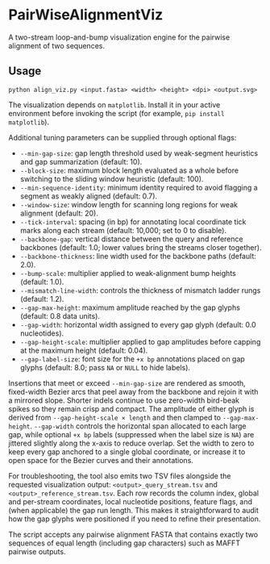 # PairWiseAlignmentViz
A two-stream loop-and-bump visualization engine for the pairwise alignment of two sequences.

## Usage

```
python align_viz.py <input.fasta> <width> <height> <dpi> <output.svg>
```

The visualization depends on `matplotlib`. Install it in your active environment
before invoking the script (for example, `pip install matplotlib`).

Additional tuning parameters can be supplied through optional flags:

- `--min-gap-size`: gap length threshold used by weak-segment heuristics and gap summarization (default: 10).
- `--block-size`: maximum block length evaluated as a whole before switching to the sliding window heuristic (default: 100).
- `--min-sequence-identity`: minimum identity required to avoid flagging a segment as weakly aligned (default: 0.7).
- `--window-size`: window length for scanning long regions for weak alignment (default: 20).
- `--tick-interval`: spacing (in bp) for annotating local coordinate tick marks along each stream (default: 10,000; set to 0 to disable).
- `--backbone-gap`: vertical distance between the query and reference backbones (default: 1.0; lower values bring the streams closer together).
- `--backbone-thickness`: line width used for the backbone paths (default: 2.0).
- `--bump-scale`: multiplier applied to weak-alignment bump heights (default: 1.0).
- `--mismatch-line-width`: controls the thickness of mismatch ladder rungs (default: 1.2).
- `--gap-max-height`: maximum amplitude reached by the gap glyphs (default: 0.8 data units).
- `--gap-width`: horizontal width assigned to every gap glyph (default: 0.0 nucleotides).
- `--gap-height-scale`: multiplier applied to gap amplitudes before capping at the maximum height (default: 0.04).
- `--gap-label-size`: font size for the `+x bp` annotations placed on gap glyphs (default: 8.0; pass `NA` or `NULL` to hide labels).

Insertions that meet or exceed `--min-gap-size` are rendered as smooth, fixed-width
Bezier arcs that peel away from the backbone and rejoin it with a mirrored slope.
Shorter indels continue to use zero-width bird-beak spikes so they remain crisp and
compact. The amplitude of either glyph is derived from `--gap-height-scale × length`
and then clamped to `--gap-max-height`. `--gap-width` controls the horizontal span
allocated to each large gap, while optional `+x bp` labels (suppressed when the
label size is `NA`) are jittered slightly along the x-axis to reduce overlap.
Set the width to zero to keep every gap anchored to a single global coordinate,
or increase it to open space for the Bezier curves and their annotations.

For troubleshooting, the tool also emits two TSV files alongside the requested
visualization output: `<output>_query_stream.tsv` and
`<output>_reference_stream.tsv`. Each row records the column index, global and
per-stream coordinates, local nucleotide positions, feature flags, and (when
applicable) the gap run length. This makes it straightforward to audit how the
gap glyphs were positioned if you need to refine their presentation.

The script accepts any pairwise alignment FASTA that contains exactly two sequences of equal length (including gap characters) such as MAFFT pairwise outputs.
